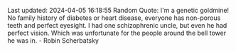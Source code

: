 Last updated: 2024-04-05 16:18:55
Random Quote: I'm a genetic goldmine! No family history of diabetes or heart disease, everyone has non-porous teeth and perfect eyesight. I had one schizophrenic uncle, but even he had perfect vision. Which was unfortunate for the people around the bell tower he was in. - Robin Scherbatsky